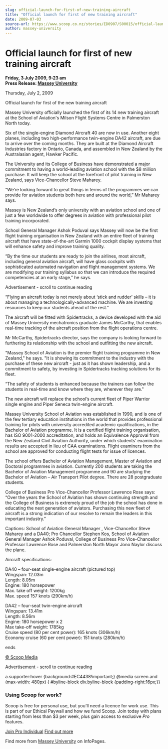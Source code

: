 ```yaml
---
slug: official-launch-for-first-of-new-training-aircraft
title: "Official launch for first of new training aircraft"
date: 2009-07-03
source-url: https://www.scoop.co.nz/stories/ED0907/S00015/official-launch-for-first-of-new-training-aircraft.htm
author: massey-university
---
```

Official launch for first of new training aircraft
==================================================

**Friday, 3 July 2009, 9:23 am**  
**Press Release: [Massey University](https://info.scoop.co.nz/Massey_University)**

Thursday, July 2, 2009

Official launch for first of the new training aircraft

Massey University officially launched the first of its 14 new training aircraft at the School of Aviation's Milson Flight Systems Centre in Palmerston North today.

Six of the single-engine Diamond Aircraft 40 are now in use. Another eight planes, including two high-performance twin-engine DA42 aircraft, are due to arrive over the coming months. They are built at the Diamond Aircraft Industries factory in Ontario, Canada, and assembled in New Zealand by the Australasian agent, Hawker Pacific.

The University and its College of Business have demonstrated a major commitment to having a world-leading aviation school with the $8 million purchase. It will keep the school at the forefront of pilot training in New Zealand, says Vice-Chancellor Steve Maharey.

“We’re looking forward to great things in terms of the programmes we can provide for aviation students both here and around the world,” Mr Maharey says.

Massey is New Zealand’s only university with an aviation school and one of just a few worldwide to offer degrees in aviation with professional pilot training incorporated.

School General Manager Ashok Poduval says Massey will now be the first flight training organisation in New Zealand with an entire fleet of training aircraft that have state-of-the-art Garmin 1000 cockpit display systems that will enhance safety and improve training quality.

“By the time our students are ready to join the airlines, most aircraft, including general aviation aircraft, will have glass cockpits with sophisticated automated navigation and flight management systems. We are modifying our training syllabus so that we can introduce the required competencies at an early stage,” he says.

Advertisement - scroll to continue reading





“Flying an aircraft today is not merely about ‘stick and rudder’ skills – it is about managing a technologically-advanced machine. We are investing resources to keep our students ahead of the rest.”

The aircraft will be fitted with Spidertracks, a device developed with the aid of Massey University mechatronics graduate James McCarthy, that enables real-time tracking of the aircraft position from the flight operations centre.

Mr McCarthy, Spidertracks director, says the company is looking forward to furthering its relationship with the school and outfitting the new aircraft.

"Massey School of Aviation is the premier flight training programme in New Zealand," he says. "It is showing its commitment to the industry with the purchase of these new aircraft - just as it has shown leadership, and a commitment to safety, by investing in Spidertracks tracking solutions for its fleet.

“The safety of students is enhanced because the trainers can follow the students in real-time and know where they are, wherever they are."

The new aircraft will replace the school’s current fleet of Piper Warrior single engine and Piper Seneca twin-engine aircraft.

Massey University School of Aviation was established in 1990, and is one of the few tertiary education institutions in the world that provides professional training for pilots with university accredited academic qualifications, in the Bachelor of Aviation programme. It is a certified flight training organisation, has ISO 9001-2000 accreditation, and holds an Equivalence Approval from the New Zealand Civil Aviation Authority, under which students’ examination results are accepted in lieu of CAA examinations. Flight examiners from the school are approved for conducting flight tests for issue of licences.

The school offers Bachelor of Aviation Management, Master of Aviation and Doctoral programmes in aviation. Currently 200 students are taking the Bachelor of Aviation Management programme and 90 are studying the Bachelor of Aviation – Air Transport Pilot degree. There are 28 postgraduate students.

College of Business Pro Vice-Chancellor Professor Lawrence Rose says: “Over the years the School of Aviation has shown continuing strength and the College of Business is extremely proud of the job the school has done in educating the next generation of aviators. Purchasing this new fleet of aircraft is a strong indication of our resolve to remain the leaders in this important industry.”

Captions: School of Aviation General Manager , Vice-Chancellor Steve Maharey and a DA40; Pro Chancellor Stephen Kos, School of Aviation General Manager Ashok Poduval, College of Business Pro Vice-Chancellor Professor Lawrence Rose and Palmerston North Mayor Jono Naylor discuss the plane.

  
Aircraft specifications:

DA40 – four-seat single-engine aircraft (pictured top)  
Wingspan: 12.03m  
Length: 8.05m  
Engine: 180 horsepower  
Max. take off weight: 1200kg  
Max. speed 157 knots (290km/h)

DA42 – four-seat twin-engine aircraft  
Wingspan: 13.41m  
Length: 8.56m  
Engine: 180 horsepower x 2  
Max take-off weight: 1785kg  
Cruise speed (80 per cent power): 165 knots (306km/h)  
Economy cruise (60 per cent power): 151 knots (280km/h)

ends  

[© Scoop Media](http://www.scoop.co.nz/about/terms.html)  

Advertisement - scroll to continue reading



a.supporter:hover {background:#EC4438!important;} @media screen and (max-width: 480px) { #byline-block div.byline-block {padding-right:16px;}}

### Using Scoop for work?

Scoop is free for personal use, but you’ll need a licence for work use. This is part of our Ethical Paywall and how we fund Scoop. Join today with plans starting from less than $3 per week, plus gain access to exclusive _Pro_ features.  
  
[Join Pro Individual](https://pro.scoop.co.nz/Individual/?from=ProIn24) [Find out more](https://pro.scoop.co.nz/using-scoop-for-work/?from=ProIn24)

Find more from [Massey University](https://info.scoop.co.nz/Massey_University) on InfoPages.